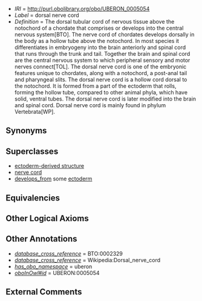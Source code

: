  * *IRI* = http://purl.obolibrary.org/obo/UBERON_0005054
 * *Label* = dorsal nerve cord
 * *Definition* = The dorsal tubular cord of nervous tissue above the notochord of a chordate that comprises or develops into the central nervous system[BTO]. The nerve cord of chordates develops dorsally in the body as a hollow tube above the notochord. In most species it differentiates in embryogeny into the brain anteriorly and spinal cord that runs through the trunk and tail. Together the brain and spinal cord are the central nervous system to which peripheral sensory and motor nerves connect[TOL]. The dorsal nerve cord is one of the embryonic features unique to chordates, along with a notochord, a post-anal tail and pharyngeal slits. The dorsal nerve cord is a hollow cord dorsal to the notochord. It is formed from a part of the ectoderm that rolls, forming the hollow tube, compared to other animal phyla, which have solid, ventral tubes. The dorsal nerve cord is later modified into the brain and spinal cord. Dorsal nerve cord is mainly found in phylum Vertebrata[WP].

## Synonyms


## Superclasses

 * [ectoderm-derived structure](../../UBERON/21/UBERON_0004121.md)
 * [nerve cord](../../UBERON/53/UBERON_0005053.md)
 * [develops_from](../../RO/02/RO_0002202.md) some [ectoderm](../../UBERON/24/UBERON_0000924.md)

## Equivalencies


## Other Logical Axioms


## Other Annotations

 * *[database_cross_reference](../../ef/oboInOwl#hasDbXref.md)* = BTO:0002329
 * *[database_cross_reference](../../ef/oboInOwl#hasDbXref.md)* = Wikipedia:Dorsal_nerve_cord
 * *[has_obo_namespace](../../ce/oboInOwl#hasOBONamespace.md)* = uberon
 * *[oboInOwl#id](../../id/oboInOwl#id.md)* = UBERON:0005054

## External Comments

